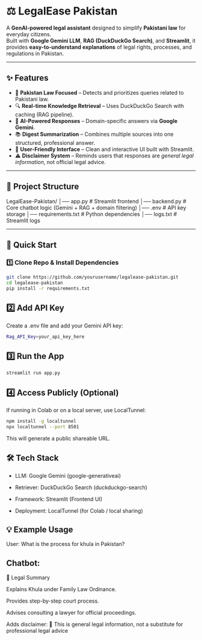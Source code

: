 # ⚖️ LegalEase Pakistan  

A **GenAI-powered legal assistant** designed to simplify **Pakistani law** for everyday citizens.  
Built with **Google Gemini LLM**, **RAG (DuckDuckGo Search)**, and **Streamlit**, it provides **easy-to-understand explanations** of legal rights, processes, and regulations in Pakistan.  

---

## ✨ Features  

- 📘 **Pakistan Law Focused** – Detects and prioritizes queries related to Pakistani law.  
- 🔍 **Real-time Knowledge Retrieval** – Uses DuckDuckGo Search with caching (RAG pipeline).  
- 🤖 **AI-Powered Responses** – Domain-specific answers via **Google Gemini**.  
- 📚 **Digest Summarization** – Combines multiple sources into one structured, professional answer.  
- 🎨 **User-Friendly Interface** – Clean and interactive UI built with Streamlit.  
- ⚠️ **Disclaimer System** – Reminds users that responses are *general legal information*, not official legal advice.  

---

## 📂 Project Structure  
LegalEase-Pakistan/
│── app.py # Streamlit frontend
│── backend.py # Core chatbot logic (Gemini + RAG + domain filtering)
│── .env # API key storage
│── requirements.txt # Python dependencies
│── logs.txt # Streamlit logs


---

## 🚀 Quick Start  

### 1️⃣ Clone Repo & Install Dependencies  
```bash
git clone https://github.com/yourusername/legalease-pakistan.git
cd legalease-pakistan
pip install -r requirements.txt
```

## 2️⃣ Add API Key

Create a .env file and add your Gemini API key:
```bash
Rag_API_Key=your_api_key_here
```
## 3️⃣ Run the App
```bash
streamlit run app.py
```
## 4️⃣ Access Publicly (Optional)

If running in Colab or on a local server, use LocalTunnel:
```bash
npm install -g localtunnel
npx localtunnel --port 8501
```

This will generate a public shareable URL.

## 🛠 Tech Stack

- LLM: Google Gemini (google-generativeai)

- Retriever: DuckDuckGo Search (duckduckgo-search)

- Framework: Streamlit (Frontend UI)

- Deployment: LocalTunnel (for Colab / local sharing)

## 💡 Example Usage

User:
What is the process for khula in Pakistan?

## Chatbot:
📜 Legal Summary

Explains Khula under Family Law Ordinance.

Provides step-by-step court process.

Advises consulting a lawyer for official proceedings.

Adds disclaimer: 📌 This is general legal information, not a substitute for professional legal advice



